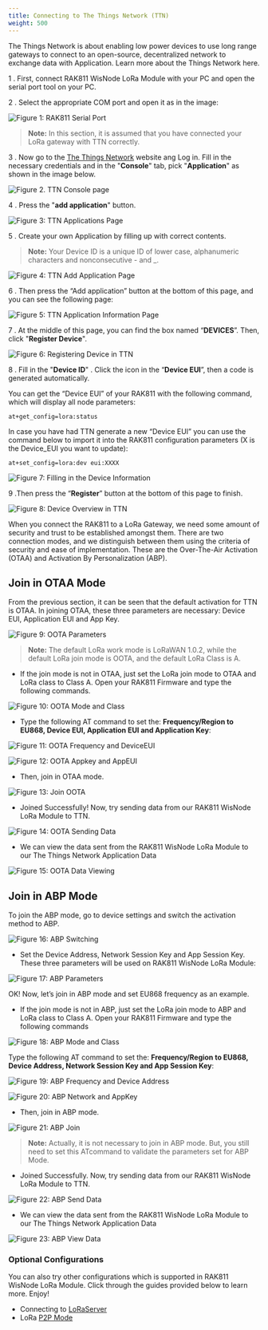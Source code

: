 ```yaml
---
title: Connecting to The Things Network (TTN)
weight: 500
---
```


The Things Network is about enabling low power devices to use long range gateways to connect to an open-source, decentralized network to exchange data with Application. Learn more about the Things Network here.

1 . First, connect RAK811 WisNode LoRa Module with your PC and open the serial port tool on your PC.

2 . Select the appropriate COM port and open it as in the image: 

![Figure 1: RAK811 Serial Port](../images/serialportttn.png)

>**Note:** In this section, it is assumed that you have connected your LoRa gateway with TTN correctly.

3 . Now go to the [The Things Network](https://www.thethingsnetwork.org/) website ang Log in. Fill in the necessary credentials and in the "**Console**" tab, pick "**Application**" as shown in the image below.

![Figure 2. TTN Console page](../images/ttnlogin.jpg)

4 . Press the "**add application**" button.

![Figure 3: TTN Applications Page](../images/ttnapplication.jpg)

5 . Create your own Application by filling up with correct contents.
>**Note:** Your Device ID is a unique ID of lower case, alphanumeric characters and nonconsecutive - and _.

![Figure 4: TTN Add Application Page](../images/addapplication.jpg)

6 . Then press the “Add application” button at the bottom of this page, and you can see the following page: 

![Figure 5: TTN Application Information Page](../images/adddevice.jpg)

7 . At the middle of this page, you can find the box named “**DEVICES**”. Then, click "**Register Device**". 

![Figure 6: Registering Device in TTN](../images/register.jpg)

8 . Fill in the "**Device ID**" . Click the icon in the “**Device EUI**”, then a code is generated automatically. 

You can get the “Device EUI” of your RAK811 with the following command, which will display all node parameters:

```
at+get_config=lora:status
```

In case you have had TTN generate a new “Device EUI” you can use the command below to import it into the RAK811 configuration parameters (X is the Device_EUI you want to update):

```
at+set_config=lora:dev eui:XXXX
```
![Figure 7: Filling in the Device Information](../images/ttnparamaters.jpg)


9 .Then press the “**Register**” button at the bottom of this page to finish.

![Figure 8: Device Overview in TTN](../images/deviceEUI.jpg)

When you connect the RAK811 to a LoRa Gateway, we need some amount of security and trust to be established amongst them. There are two connection modes, and we distinguish between them using the criteria of security and ease of implementation. These are the Over-The-Air Activation (OTAA) and Activation By Personalization (ABP).

## Join in OTAA Mode

From the previous section, it can be seen that the default activation for TTN is OTAA. In joining OTAA, these three parameters are necessary: Device EUI, Application EUI and App Key.

![Figure 9: OOTA Parameters](../images/ootaparameters.jpg)

>**Note:** The default LoRa work mode is LoRaWAN 1.0.2, while the default LoRa join mode is OOTA, and the default LoRa Class is A.

* If the join mode is not in OTAA, just set the LoRa join mode to OTAA and LoRa class to Class A. Open your RAK811 Firmware and type the following commands.

![Figure 10: OOTA Mode and Class](../images/ootamodeandclass.jpg)

* Type the following AT command to set the: **Frequency/Region to EU868, Device EUI, Application EUI and Application Key**:

![Figure 11: OOTA Frequency and DeviceEUI](../images/ootafrequencyanddeviceeui.jpg)

![Figure 12: OOTA Appkey and AppEUI](../images/ootaappkeyappeui.jpg)

* Then, join in OTAA mode.

![Figure 13: Join OOTA](../images/joinoota.jpg)

* Joined Successfully! Now, try sending data from our RAK811 WisNode LoRa Module to TTN.

![Figure 14: OOTA Sending Data](../images/ootasendingdata.jpg)

* We can view the data sent from the RAK811 WisNode LoRa Module to our The Things Network Application Data

![Figure 15: OOTA Data Viewing](../images/ootadataviewing.jpg)

## Join in ABP Mode

To join the ABP mode, go to device settings and switch the activation method to ABP.

![Figure 16: ABP Switching](../images/abpswitching.jpg)

* Set the Device Address, Network Session Key and App Session Key. These three parameters will be used on RAK811 WisNode LoRa Module:

![Figure 17: ABP Parameters](../images/abpparameters.jpg)

OK! Now, let’s join in ABP mode and set EU868 frequency as an example.

* If the join mode is not in ABP, just set the LoRa join mode to ABP and LoRa class to Class A. Open your RAK811 Firmware and type the following commands

![Figure 18: ABP Mode and Class](../images/abpmodeclass.jpg)

Type the following AT command to set the: **Frequency/Region to EU868, Device Address, Network Session Key and App Session Key**:

![Figure 19: ABP Frequency and Device Address](../images/abpfreqanddevadd.jpg)

![Figure 20: ABP Network and AppKey](../images/abpnetworkandapplicationkey.jpg)

* Then, join in ABP mode.

![Figure 21: ABP Join](../images/abpjoin.jpg)

>**Note:** Actually, it is not necessary to join in ABP mode. But, you still need to set this ATcommand to validate the parameters set for ABP Mode.

* Joined Successfully. Now, try sending data from our RAK811 WisNode LoRa Module to TTN.

![Figure 22: ABP Send Data](../images/abpsend.jpg)

* We can view the data sent from the RAK811 WisNode LoRa Module to our The Things Network Application Data

![Figure 23: ABP View Data](../images/abpdataview.jpg)

### Optional Configurations
You can also try other configurations which is supported in RAK811 WisNode LoRa Module. Click through the guides provided below to learn more. Enjoy!
* Connecting to [LoRaServer](https://doc.rakwireless.com/rak811-wisnode-lora-module/connecting-to-loraserver)
* LoRa [P2P Mode](https://doc.rakwireless.com/rak811-wisnode-lora-module/lora-p2p-mode)
